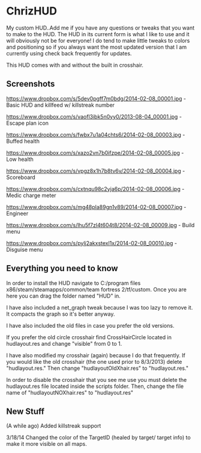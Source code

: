 ChrizHUD
========

My custom HUD..Add me if you have any questions or tweaks that you want to make to the HUD. The HUD in its current form is what I like to use and it will obviously not be for everyone! I do tend to make little tweaks to colors and positioning so if you always want the most updated version that I am currently using check back frequently for updates.

This HUD comes with and without the built in crosshair.

Screenshots
------------
https://www.dropbox.com/s/5dev0pgff7m0bdg/2014-02-08_00001.jpg - Basic HUD and killfeed w/ killstreak number

https://www.dropbox.com/s/vaofl3ibk5n0yy0/2013-08-04_00001.jpg - Escape plan icon

https://www.dropbox.com/s/fwbx7u1a04chts6/2014-02-08_00003.jpg - Buffed health

https://www.dropbox.com/s/xazo2vn7b0ifzpe/2014-02-08_00005.jpg - Low health 

https://www.dropbox.com/s/vpgz8x1h7b8tv6v/2014-02-08_00004.jpg - Scoreboard

https://www.dropbox.com/s/cxtnqu98c2yja6p/2014-02-08_00006.jpg - Medic charge meter

https://www.dropbox.com/s/mg48pla89gn1v89/2014-02-08_00007.jpg - Engineer

https://www.dropbox.com/s/lhu5f7zl4t604t8/2014-02-08_00009.jpg - Build menu

https://www.dropbox.com/s/pylj2akxstexl1x/2014-02-08_00010.jpg - Disguise menu


Everything you need to know
----------------------

In order to install the HUD navigate to C:/program files x86/steam/steamapps/common/team fortress 2/tf/custom. Once you are here you can drag the folder named "HUD" in.

I have also included a net_graph tweak because I was too lazy to remove it. It compacts the graph so it's better anyway.

I have also included the old files in case you prefer the old versions.

If you prefer the old circle crosshair find CrossHairCircle located in hudlayout.res and change "visible" from 0 to 1.

I have also modified my crosshair (again) because I do that frequently. If you would like the old crosshair (the one used prior to 8/3/2013) delete "hudlayout.res." Then change "hudlayoutOldXhair.res" to "hudlayout.res."

In order to disable the crosshair that you see me use you must delete the hudlayout.res file located inside the scripts folder. Then, change the file name of "hudlayoutNOXhair.res" to "hudlayout.res"

New Stuff
---------
(A while ago)
Added killstreak support

3/18/14
Changed the color of the TargetID (healed by target/ target info) to make it more visible on all maps.
